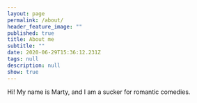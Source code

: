 ```yaml
---
layout: page
permalink: /about/
header_feature_image: ""
published: true
title: About me
subtitle: ""
date: 2020-06-29T15:36:12.231Z
tags: null
description: null
show: true
---
```

Hi! My name is Marty, and I am a sucker for romantic comedies.